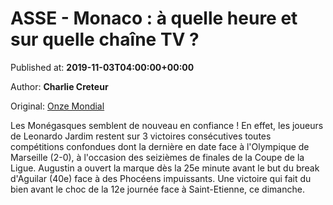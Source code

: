 
# ASSE - Monaco : à quelle heure et sur quelle chaîne TV ?

Published at: **2019-11-03T04:00:00+00:00**

Author: **Charlie Creteur**

Original: [Onze Mondial](http://www.onzemondial.com/ligue-1/2019-2020/asse-monaco-a-quelle-heure-et-sur-quelle-chaine-tv-201333)

Les Monégasques semblent de nouveau en confiance ! En effet, les joueurs de Leonardo Jardim restent sur 3 victoires consécutives toutes compétitions confondues dont la dernière en date face à l'Olympique de Marseille (2-0), à l'occasion des seizièmes de finales de la Coupe de la Ligue. Augustin a ouvert la marque dès la 25e minute avant le but du break d'Aguilar (40e) face à des Phocéens impuissants. Une victoire qui fait du bien avant le choc de la 12e journée face à Saint-Etienne, ce dimanche.
